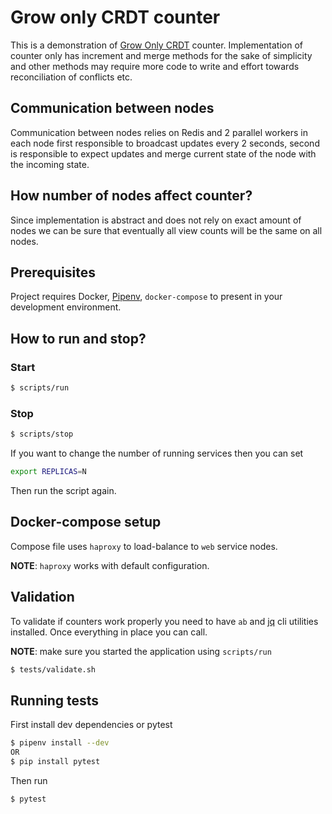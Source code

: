 # Grow only CRDT counter

This is a demonstration of [Grow Only CRDT](https://en.wikipedia.org/wiki/Conflict-free_replicated_data_type#G-Counter_(Grow-only_Counter)) counter.
Implementation of counter only has increment and merge methods
for the sake of simplicity and other methods may require more
code to write and effort towards reconciliation of conflicts etc.

## Communication between nodes

Communication between nodes relies on Redis and 2 parallel workers in each
node first responsible to broadcast updates every 2 seconds, second
is responsible to expect updates and merge current state of the node
with the incoming state.

## How number of nodes affect counter?

Since implementation is abstract and does not rely on exact amount of nodes
we can be sure that eventually all view counts will be the same on all nodes.

## Prerequisites
Project requires Docker, [Pipenv](https://docs.pipenv.org), `docker-compose` to present in your development environment.

## How to run and stop?

### Start
```sh
$ scripts/run
```

### Stop
```sh
$ scripts/stop
```

If you want to change the number of running services then you can set

```sh
export REPLICAS=N
```

Then run the script again.

## Docker-compose setup

Compose file uses `haproxy` to load-balance to `web` service nodes.

**NOTE**: `haproxy` works with default configuration.

## Validation

To validate if counters work properly you need to have `ab`
and [jq](https://stedolan.github.io/jq/) cli utilities installed. Once everything in place you can call.

**NOTE**: make sure you started the application using `scripts/run`

```sh
$ tests/validate.sh
```

## Running tests

First install dev dependencies or pytest

```sh
$ pipenv install --dev
OR
$ pip install pytest
```

Then run

```sh
$ pytest
```

